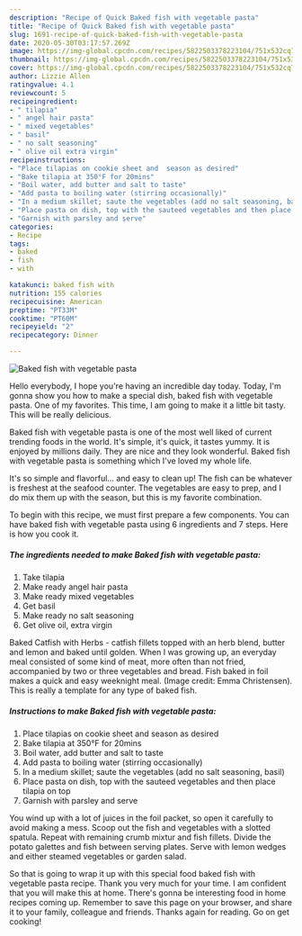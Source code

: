 ```yaml
---
description: "Recipe of Quick Baked fish with vegetable pasta"
title: "Recipe of Quick Baked fish with vegetable pasta"
slug: 1691-recipe-of-quick-baked-fish-with-vegetable-pasta
date: 2020-05-30T03:17:57.269Z
image: https://img-global.cpcdn.com/recipes/5822503378223104/751x532cq70/baked-fish-with-vegetable-pasta-recipe-main-photo.jpg
thumbnail: https://img-global.cpcdn.com/recipes/5822503378223104/751x532cq70/baked-fish-with-vegetable-pasta-recipe-main-photo.jpg
cover: https://img-global.cpcdn.com/recipes/5822503378223104/751x532cq70/baked-fish-with-vegetable-pasta-recipe-main-photo.jpg
author: Lizzie Allen
ratingvalue: 4.1
reviewcount: 5
recipeingredient:
- " tilapia"
- " angel hair pasta"
- " mixed vegetables"
- " basil"
- " no salt seasoning"
- " olive oil extra virgin"
recipeinstructions:
- "Place tilapias on cookie sheet and  season as desired"
- "Bake tilapia at 350°F for 20mins"
- "Boil water, add butter and salt to taste"
- "Add pasta to boiling water (stirring occasionally)"
- "In a medium skillet; saute the vegetables (add no salt seasoning, basil)"
- "Place pasta on dish, top with the sauteed vegetables and then place tilapia on top"
- "Garnish with parsley and serve"
categories:
- Recipe
tags:
- baked
- fish
- with

katakunci: baked fish with 
nutrition: 155 calories
recipecuisine: American
preptime: "PT33M"
cooktime: "PT60M"
recipeyield: "2"
recipecategory: Dinner

---
```



![Baked fish with vegetable pasta](https://img-global.cpcdn.com/recipes/5822503378223104/751x532cq70/baked-fish-with-vegetable-pasta-recipe-main-photo.jpg)

Hello everybody, I hope you're having an incredible day today. Today, I'm gonna show you how to make a special dish, baked fish with vegetable pasta. One of my favorites. This time, I am going to make it a little bit tasty. This will be really delicious.

Baked fish with vegetable pasta is one of the most well liked of current trending foods in the world. It's simple, it's quick, it tastes yummy. It is enjoyed by millions daily. They are nice and they look wonderful. Baked fish with vegetable pasta is something which I've loved my whole life.

It&#39;s so simple and flavorful… and easy to clean up! The fish can be whatever is freshest at the seafood counter. The vegetables are easy to prep, and I do mix them up with the season, but this is my favorite combination.


To begin with this recipe, we must first prepare a few components. You can have baked fish with vegetable pasta using 6 ingredients and 7 steps. Here is how you cook it.

<!--inarticleads1-->

##### The ingredients needed to make Baked fish with vegetable pasta:

1. Take  tilapia
1. Make ready  angel hair pasta
1. Make ready  mixed vegetables
1. Get  basil
1. Make ready  no salt seasoning
1. Get  olive oil, extra virgin


Baked Catfish with Herbs - catfish fillets topped with an herb blend, butter and lemon and baked until golden. When I was growing up, an everyday meal consisted of some kind of meat, more often than not fried, accompanied by two or three vegetables and bread. Fish baked in foil makes a quick and easy weeknight meal. (Image credit: Emma Christensen). This is really a template for any type of baked fish. 

<!--inarticleads2-->

##### Instructions to make Baked fish with vegetable pasta:

1. Place tilapias on cookie sheet and  season as desired
1. Bake tilapia at 350°F for 20mins
1. Boil water, add butter and salt to taste
1. Add pasta to boiling water (stirring occasionally)
1. In a medium skillet; saute the vegetables (add no salt seasoning, basil)
1. Place pasta on dish, top with the sauteed vegetables and then place tilapia on top
1. Garnish with parsley and serve


You wind up with a lot of juices in the foil packet, so open it carefully to avoid making a mess. Scoop out the fish and vegetables with a slotted spatula. Repeat with remaining crumb mixtur and fish fillets. Divide the potato galettes and fish between serving plates. Serve with lemon wedges and either steamed vegetables or garden salad. 

So that is going to wrap it up with this special food baked fish with vegetable pasta recipe. Thank you very much for your time. I am confident that you will make this at home. There's gonna be interesting food in home recipes coming up. Remember to save this page on your browser, and share it to your family, colleague and friends. Thanks again for reading. Go on get cooking!
